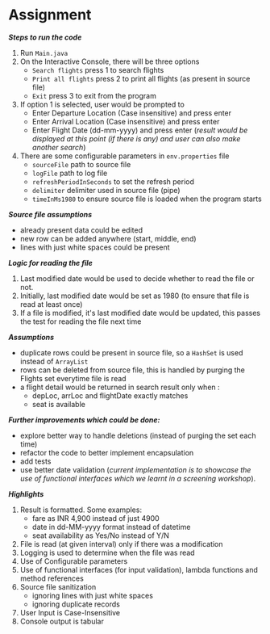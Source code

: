 # Assignment

***Steps to run the code***
1. Run `Main.java`
2. On the Interactive Console, there will be three options
    - `Search flights` press 1 to search flights
    - `Print all flights` press 2 to print all flights (as present in source file)
    - `Exit` press 3 to exit from the program
3. If option 1 is selected, user would be prompted to
   - Enter Departure Location (Case insensitive) and press enter
   - Enter Arrival Location (Case insensitive) and press enter
   - Enter Flight Date (dd-mm-yyyy) and press enter (*result would be displayed at this point (if there is any) and user can also make another search*) 
4. There are some configurable parameters in `env.properties` file
    - `sourceFile` path to source file
    - `logFile` path to log file
    - `refreshPeriodInSeconds` to set the refresh period
    - `delimiter` delimiter used in source file (pipe)
    - `timeInMs1980` to ensure source file is loaded when the program starts

***Source file assumptions***
- already present data could be edited
- new row can be added anywhere (start, middle, end)
- lines with just white spaces could be present

***Logic for reading the file***
1. Last modified date would be used to decide whether to read the file or not.
2. Initially, last modified date would be set as 1980 (to ensure that file is read at least once)
3. If a file is modified, it's last modified date would be updated, this passes the test for reading the file next time

***Assumptions***
- duplicate rows could be present in source file, so a `HashSet` is used instead of `ArrayList`
- rows can be deleted from source file, this is handled by purging the Flights set everytime file is read
- a flight detail would be returned in search result only when :
   - depLoc, arrLoc and flightDate exactly matches
   - seat is available

***Further improvements which could be done:***
- explore better way to handle deletions (instead of purging the set each time)
- refactor the code to better implement encapsulation
- add tests
- use better date validation (*current implementation is to showcase the use of functional interfaces which we learnt in a screening workshop*). 

***Highlights***
1. Result is formatted. Some examples:
   - fare as INR 4,900 instead of just 4900
   - date in dd-MM-yyyy format instead of datetime
   - seat availability as Yes/No instead of Y/N
2. File is read (at given interval) only if there was a modification
3. Logging is used to determine when the file was read
4. Use of Configurable parameters
5. Use of functional interfaces (for input validation), lambda functions and method references
6. Source file sanitization
   - ignoring lines with just white spaces
   - ignoring duplicate records
7. User Input is Case-Insensitive
8. Console output is tabular
